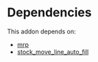 # Dependencies

This addon depends on:

- [mrp](../../../../../oca-ocb-mrp/odoo-bringout-oca-ocb-mrp)
- [stock_move_line_auto_fill](../../../../../oca-workflow-process/odoo-bringout-oca-stock-logistics-workflow-stock_move_line_auto_fill)
